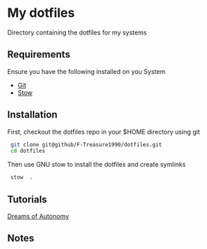 # My dotfiles

Directory containing the dotfiles for my systems

## Requirements

Ensure you have the following installed on you System

- [Git](https://git-scm.com/)
- [Stow](https://www.gnu.org/software/stow/)

## Installation

First, checkout the dotfiles repo in your $HOME directory using git

```bash
 git clone git@github/F-Treasure1990/dotfiles.git
 cd dotfiles
```

Then use GNU stow to install the dotfiles and create symlinks

```bash
 stow  .
```

## Tutorials

[Dreams of Autonomy](https://www.youtube.com/watch?v=y6XCebnB9gs)

## Notes
